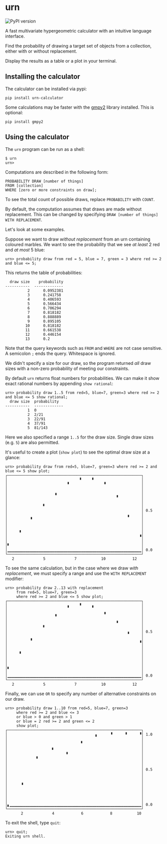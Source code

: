 # urn

![PyPI version](https://img.shields.io/pypi/v/urn-calculator.svg?color=brightgreen)

A fast multivariate hypergeometric calculator with an intuitive language interface.

Find the probability of drawing a target set of objects from a collection, either with or without replacement.

Display the results as a table or a plot in your terminal.

## Installing the calculator

The calculator can be installed via pypi:
```
pip install urn-calculator
```
Some calculations may be faster with the [gmpy2](https://pypi.org/project/gmpy2/) library installed. This is optional:
```
pip install gmpy2
```

## Using the calculator

The `urn` program can be run as a shell:
```
$ urn
urn>
```
Computations are described in the following form:
```
PROBABILITY DRAW [number of things]
FROM [collection]
WHERE [zero or more constraints on draw];
```
To see the total count of possible draws, replace `PROBABILITY` with `COUNT`.

By default, the computation assumes that draws are made without replacement. This can be changed by specifying `DRAW [number of things] WITH REPLACEMENT`.

Let's look at some examples.

Suppose we want to draw _without replacement_ from an urn containing coloured marbles. We want to see the probability that we see _at least_ 2 red and _at most_ 5 blue:
```
urn> probability draw from red = 5, blue = 7, green = 3 where red >= 2 and blue <= 5;
```
This returns the table of probabilities:
```
  draw size    probability
-----------  -------------
          2      0.0952381
          3      0.241758
          4      0.406593
          5      0.566434
          6      0.706294
          7      0.818182
          8      0.888889
          9      0.895105
         10      0.818182
         11      0.661538
         12      0.446154
         13      0.2

```
Note that the query keywords such as `FROM` and `WHERE` are not case sensitive. A semicolon `;` ends the query. Whitespace is ignored.

We didn't specify a size for our draw, so the program returned _all_ draw sizes with a non-zero probability of meeting our constraints.

By default `urn` returns float numbers for probabilities. We can make it show exact rational numbers by appending `show rational`:
```
urn> probability draw 1..5 from red=5, blue=7, green=3 where red >= 2 and blue <= 5 show rational;
  draw size  probability
-----------  -------------
          1  0
          2  2/21
          3  22/91
          4  37/91
          5  81/143
```
Here we also specified a range `1..5` for the draw size. Single draw sizes (e.g. `5`) are also permitted.

It's useful to create a plot (`show plot`) to see the optimal draw size at a glance:
```
urn> probability draw from red=5, blue=7, green=3 where red >= 2 and blue <= 5 show plot;
┌────────────────────────────────────────────────────────────┐
│                                ▝     ▘                     │ 
│                           ▘               ▝                │ 
│                                                            │ 
│                     ▗                                      │ 
│                                                 ▘          │ 
│                                                            │ 
│                ▘                                           │ 
│                                                            │ 0.5
│                                                      ▖     │ 
│          ▝                                                 │ 
│                                                            │ 
│                                                            │ 
│     ▝                                                      │ 
│                                                           ▝│ 
│                                                            │ 
│▘                                                           │ 
│▁▁▁▁▁▁▁▁▁▁▁▁▁▁▁▁▁▁▁▁▁▁▁▁▁▁▁▁▁▁▁▁▁▁▁▁▁▁▁▁▁▁▁▁▁▁▁▁▁▁▁▁▁▁▁▁▁▁▁▁│ 0.0
└────────────────────────────────────────────────────────────┘
   2             5             7           10            12
```
To see the same calculation, but in the case where we draw _with replacement_, we must specify a range and use the `WITH REPLACEMENT` modifier:

```
urn> probability draw 2..13 with replacement
     from red=5, blue=7, green=3
     where red >= 2 and blue <= 5 show plot;
┌────────────────────────────────────────────────────────────┐
│                           ▖    ▝     ▖                     │ 
│                                                            │ 
│                     ▗                     ▝                │ 
│                                                            │ 
│                                                 ▘          │ 
│                ▘                                           │ 
│                                                      ▖     │ 0.5
│                                                            │ 
│          ▝                                                ▗│ 
│                                                            │ 
│                                                            │ 
│     ▝                                                      │ 
│                                                            │ 
│                                                            │ 
│▖                                                           │ 
│                                                            │ 
│▁▁▁▁▁▁▁▁▁▁▁▁▁▁▁▁▁▁▁▁▁▁▁▁▁▁▁▁▁▁▁▁▁▁▁▁▁▁▁▁▁▁▁▁▁▁▁▁▁▁▁▁▁▁▁▁▁▁▁▁│ 0.0
└────────────────────────────────────────────────────────────┘
   2             5             7           10            12
```

Finally, we can use `OR` to specify any number of alternative constraints on our draw.
```
urn> probability draw 1..10 from red=5, blue=7, green=3
     where red >= 2 and blue <= 3
     or blue > 0 and green > 1
     or blue = 2 red >= 2 and green <= 2
     show plot;
┌────────────────────────────────────────────────────────────┐
│                                       ▗      ▝      ▘     ▝│ 1.0
│                                                            │ 
│                                 ▘                          │ 
│                    ▖                                       │ 
│                          ▗                                 │ 
│             ▖                                              │ 
│                                                            │ 
│                                                            │ 
│                                                            │ 0.5
│                                                            │ 
│                                                            │ 
│      ▗                                                     │ 
│                                                            │ 
│                                                            │ 
│                                                            │ 
│                                                            │ 
│▖▁▁▁▁▁▁▁▁▁▁▁▁▁▁▁▁▁▁▁▁▁▁▁▁▁▁▁▁▁▁▁▁▁▁▁▁▁▁▁▁▁▁▁▁▁▁▁▁▁▁▁▁▁▁▁▁▁▁▁│ 0.0
└────────────────────────────────────────────────────────────┘
       2             4            6            8           10
```
To exit the shell, type `quit`:
```
urn> quit;
Exiting urn shell.
```
